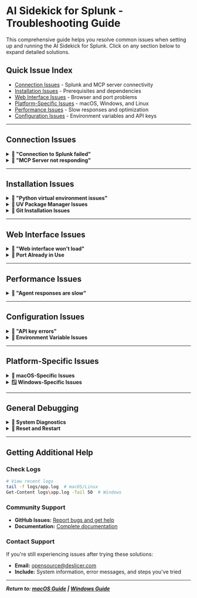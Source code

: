 # AI Sidekick for Splunk - Troubleshooting Guide

This comprehensive guide helps you resolve common issues when setting up and running the AI Sidekick for Splunk. Click on any section below to expand detailed solutions.

## Quick Issue Index

- [Connection Issues](#connection-issues) - Splunk and MCP server connectivity
- [Installation Issues](#installation-issues) - Prerequisites and dependencies
- [Web Interface Issues](#web-interface-issues) - Browser and port problems
- [Platform-Specific Issues](#platform-specific-issues) - macOS, Windows, and Linux
- [Performance Issues](#performance-issues) - Slow responses and optimization
- [Configuration Issues](#configuration-issues) - Environment variables and API keys

---

## Connection Issues

<details>
<summary><strong>🔴 "Connection to Splunk failed"</strong></summary>

**Common causes and solutions:**
- **Verify Splunk is running and accessible**
  ```bash
  # Test Splunk connectivity
  curl -k https://your-splunk-host:8089/services/server/info
  ```
- **Check firewall settings** - Ensure port 8089 is open
- **Confirm credentials** - Verify username/password are correct
- **SSL issues** - Try disabling SSL verification for self-signed certificates
- **Network connectivity** - Ensure you can reach the Splunk host

**Quick fix commands:**
```bash
# Test network connectivity
ping your-splunk-host
telnet your-splunk-host 8089
```

</details>

<details>
<summary><strong>🔴 "MCP Server not responding"</strong></summary>
**The AI Sidekick requires the MCP (Model Context Protocol) server to communicate with Splunk.**

**🚀 Quick Start:**
```bash
# Navigate to MCP server directory
cd ../mcp-for-splunk

# Run the automated build and run script
./scripts/build_and_run.sh
```

**🔧 Manual Setup (if build script fails):**

**macOS/Linux/Unix:**
```bash
cd ../mcp-for-splunk
uv run fastmcp run src/server.py --transport http --port 8003
```

**Windows:**
```powershell
cd ..\mcp-for-splunk
uv run fastmcp run src/server.py --transport http --port 8003
```

**✅ Verify MCP server is running:**
- **Local setup:** You should see: `INFO: Uvicorn running on http://0.0.0.0:8003`
- **Docker setup:** Check containers: `docker-compose ps`
- **Test connection:** `curl http://localhost:8003/health`

**🔍 Test MCP server tools (Optional):**
```bash
# Run MCP Inspector for debugging
npx @modelcontextprotocol/inspector http://localhost:8003/mcp/
```

**🔧 Common fixes:**
- Verify no other services are using port 8003
- Check if MCP server directory exists
- Ensure proper permissions on MCP server files

</details>

---

## Installation Issues

<details>
<summary><strong>🔴 "Python virtual environment issues"</strong></summary>

**Common causes:**
- Python version compatibility issues
- Permission problems
- Corrupted virtual environment

**Solutions:**
```bash
# Delete and recreate virtual environment
rm -rf .venv  # macOS/Linux
Remove-Item -Recurse -Force .venv  # Windows

# Re-run prerequisites script
./scripts/lab/check-prerequisites.sh  # macOS/Linux
.\scripts\lab\check-prerequisites.ps1  # Windows
```

**For persistent issues:**
- Ensure Python 3.11+ is installed
- On Windows, try running PowerShell as Administrator
- Check available disk space

</details>

<details>
<summary><strong>🔴 UV Package Manager Issues</strong></summary>

**Installation problems:**

**macOS/Linux:**
```bash
# Try different installation methods
curl -LsSf https://astral.sh/uv/install.sh | sh
# OR
brew install uv
# OR
pip3 install uv
```

**Windows:**
```powershell
# Try different installation methods
winget install astral-sh.uv
# OR
irm https://astral.sh/uv/install.ps1 | iex
# OR
pip install uv
```

**PATH issues:**
- Restart terminal after installation
- Check if uv is in PATH: `echo $PATH` (Unix) or `$env:PATH` (Windows)
- Add UV to PATH manually if needed

</details>

<details>
<summary><strong>🔴 Git Installation Issues</strong></summary>

**macOS:**
```bash
# Install Xcode Command Line Tools
xcode-select --install

# Verify installation
xcode-select -p
git --version
```

**Windows:**
```powershell
# Install Git
winget install Git.Git

# If PATH issues persist
$env:PATH += ";C:\Program Files\Git\bin"

# Alternative: Use Git Bash
# Search "Git Bash" in Start Menu
```

</details>

---

## Web Interface Issues

<details>
<summary><strong>🔴 "Web interface won't load"</strong></summary>
**Common causes and solutions:**

**Port conflicts:**
```bash
# Check if port 8087 is in use
lsof -i :8087  # macOS/Linux
netstat -an | findstr :8087  # Windows

# Kill process using port (if needed)
kill -9 $(lsof -ti:8087)  # macOS/Linux
```

**Browser issues:**
- Try accessing `http://127.0.0.1:8087` instead of localhost
- Check browser console for JavaScript errors (F12 → Console)
- Clear browser cache and cookies
- Try a different browser (Chrome, Firefox, Safari)

**Manual startup:**
```bash
# macOS/Linux
cd ai-sidekick-for-splunk
source .venv/bin/activate
cd src
adk web --port 8087

# Windows
cd ai-sidekick-for-splunk
.venv\Scripts\Activate.ps1
cd src
adk web --port 8087
```

</details>

<details>
<summary><strong>🔴 Port Already in Use</strong></summary>

**Find and stop conflicting processes:**

**macOS/Linux:**
```bash
# Find process using port 8087
lsof -i :8087

# Kill the process
kill -9 PID_NUMBER
```

**Windows:**
```powershell
# Find process using port 8087
netstat -ano | findstr :8087

# Kill the process
taskkill /PID PID_NUMBER /F
```

**Use alternative port:**
```bash
# Start on different port
adk web --port 8088
```

</details>

---

## Performance Issues

<details>
<summary><strong>🔴 "Agent responses are slow"</strong></summary>

**Common causes and solutions:**

**Network-related:**
- Check your internet connection (required for Google Search features)
- Verify Splunk server performance and connectivity
- Consider using local Splunk instance for faster responses

**System resources:**
```bash
# Check system resources
top  # macOS/Linux
Get-Process | Sort-Object CPU -Descending | Select-Object -First 10  # Windows

# Check available memory
free -h  # Linux
vm_stat  # macOS
Get-WmiObject -Class Win32_OperatingSystem | Select-Object TotalVisibleMemorySize, FreePhysicalMemory  # Windows
```

**Optimization tips:**
- Close unnecessary applications
- Restart the AI Sidekick service
- Use more specific search queries to reduce processing time

</details>

---

## Configuration Issues

<details>
<summary><strong>🔴 "API key errors"</strong></summary>

**Google API Key issues:**

**Verify API key:**
```bash
# Test API key (replace YOUR_API_KEY)
curl -H "Content-Type: application/json" \
  -d '{"contents":[{"parts":[{"text":"Hello"}]}]}' \
  "https://generativelanguage.googleapis.com/v1beta/models/gemini-pro:generateContent?key=YOUR_API_KEY"
```

**Common fixes:**
- Ensure you have a valid Google API key from [Google AI Studio](https://aistudio.google.com/)
- Check that the key has appropriate permissions for Gemini API
- Verify environment variables are set correctly in `.env` file
- Ensure no extra spaces or quotes around the API key

**Check .env file:**
```bash
# Verify .env file contents
cat .env | grep GOOGLE_API_KEY
```

</details>

<details>
<summary><strong>🔴 Environment Variable Issues</strong></summary>

**Missing or incorrect .env file:**
```bash
# Check if .env file exists
ls -la .env

# Copy from template if missing
cp .env_lab .env  # macOS/Linux
Copy-Item .env_lab .env  # Windows
```

**Verify environment variables:**
```bash
# Check all environment variables
cat .env

# Test specific variables
echo $GOOGLE_API_KEY  # macOS/Linux
echo $env:GOOGLE_API_KEY  # Windows
```

</details>

---

## Platform-Specific Issues

<details>
<summary><strong>🍎 macOS-Specific Issues</strong></summary>

**Xcode Command Line Tools:**
```bash
# Install if missing
xcode-select --install

# Verify installation
xcode-select -p
```

**Homebrew issues:**
```bash
# Fix Homebrew PATH
echo 'eval "$(/opt/homebrew/bin/brew shellenv)"' >> ~/.zprofile
source ~/.zprofile

# Fix permissions
sudo chown -R $(whoami) /opt/homebrew/
```

**Apple Silicon (M1/M2) compatibility:**
```bash
# Install Rosetta 2 if needed
softwareupdate --install-rosetta

# Check architecture
uname -m
```

**Firewall issues:**
```bash
# Check firewall status
sudo /usr/libexec/ApplicationFirewall/socketfilterfw --getglobalstate

# Temporarily disable (not recommended for production)
sudo /usr/libexec/ApplicationFirewall/socketfilterfw --setglobalstate off
```

</details>

<details>
<summary><strong>🪟 Windows-Specific Issues</strong></summary>

**PowerShell Execution Policy:**
```powershell
# Fix execution policy error
Set-ExecutionPolicy -ExecutionPolicy RemoteSigned -Scope CurrentUser

# Check current policy
Get-ExecutionPolicy -List
```

**Python PATH issues:**
```powershell
# Check Python installation
python --version
py --version

# Add Python to PATH manually
$env:PATH += ";C:\Users\$env:USERNAME\AppData\Local\Programs\Python\Python312"

# Make PATH change permanent
[Environment]::SetEnvironmentVariable("PATH", $env:PATH, [EnvironmentVariableTarget]::User)
```

**Windows Defender/Antivirus:**
- Add project folder to antivirus exclusions
- Temporarily disable real-time protection for testing

</details>

---

## General Debugging

<details>
<summary><strong>🔧 System Diagnostics</strong></summary>

**Check all prerequisites:**
```bash
# macOS/Linux
python3 --version
uv --version
node --version
git --version

# Windows
python --version
uv --version
node --version
git --version
```

**Check system information:**
```bash
# macOS
sw_vers
uname -m

# Linux
lsb_release -a
uname -a

# Windows
Get-ComputerInfo | Select WindowsProductName, WindowsVersion
$PSVersionTable.PSVersion
```

**Test network connectivity:**
```bash
# macOS/Linux
nc -zv localhost 8087
nc -zv localhost 8003

# Windows
Test-NetConnection localhost -Port 8087
Test-NetConnection localhost -Port 8003
```

</details>

<details>
<summary><strong>🔄 Reset and Restart</strong></summary>

**Complete reset procedure:**

1. **Stop all services:**
   ```bash
   # macOS/Linux
   ./scripts/lab/stop-lab-setup.sh
   
   # Windows
   .\scripts\lab\stop-lab-setup.ps1
   ```

2. **Clean environment:**
   ```bash
   # Remove virtual environment
   rm -rf .venv  # macOS/Linux
   Remove-Item -Recurse -Force .venv  # Windows
   
   # Remove configuration (optional)
   rm -f .env  # macOS/Linux
   Remove-Item .env -ErrorAction SilentlyContinue  # Windows
   ```

3. **Restart setup:**
   ```bash
   # macOS/Linux
   ./scripts/lab/check-prerequisites.sh
   
   # Windows
   .\scripts\lab\check-prerequisites.ps1
   ```

</details>

---

## Getting Additional Help

### Check Logs
```bash
# View recent logs
tail -f logs/app.log  # macOS/Linux
Get-Content logs\app.log -Tail 50  # Windows
```

### Community Support
- **GitHub Issues:** [Report bugs and get help](https://github.com/deslicer/ai-sidekick-for-splunk/issues)
- **Documentation:** [Complete documentation](https://github.com/deslicer/ai-sidekick-for-splunk/blob/main/README.md)

### Contact Support
If you're still experiencing issues after trying these solutions:
- **Email:** opensource@deslicer.com
- **Include:** System information, error messages, and steps you've tried

---

***Return to: [macOS Guide](MACOS_GUIDE.md) | [Windows Guide](WINDOWS_GUIDE.md)***
